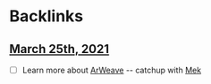 
# Backlinks
## [March 25th, 2021](<March 25th, 2021.md>)
- [ ] Learn more about [ArWeave](<ArWeave.md>) -- catchup with [Mek](<Mek.md>)

